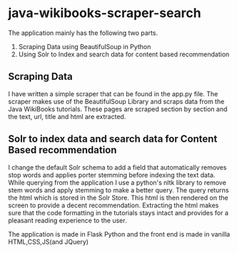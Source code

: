 # java-wikibooks-scraper-search

The application mainly has the following two parts.
1. Scraping Data using BeautifulSoup in Python
2. Using Solr to Index and search data for content based recommendation

## Scraping Data
I have written a simple scraper that can be found in the app.py file. The scraper makes use of the BeautifulSoup Library and scraps data from the Java WikiBooks tutorials. These pages are scraped section by section and the text, url, title and html are extracted.

## Solr to index data and search data for Content Based recommendation
I change the default Solr schema to add a field that automatically removes stop words and applies porter stemming before indexing the text data. While querying from the application I use a python's nltk library to remove stem words and apply stemming to make a better query. The query returns the html which is stored in the Solr Store. This html is then rendered on the screen to provide a decent recommendation. Extracting the html makes sure that the code formatting in the tutorials stays intact and provides for a pleasant reading experience to the user.

The application is made in Flask Python and the front end is made in vanilla HTML,CSS,JS(and JQuery)
